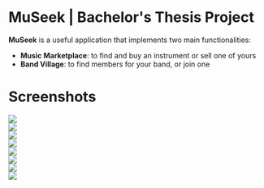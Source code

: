 # MuSeek | Bachelor's Thesis Project
**MuSeek** is a useful application that implements two main functionalities:
- **Music Marketplace**: to find and buy an instrument or sell one of yours
- **Band Village**: to find members for your band, or join one

# Screenshots
<img src="https://ibb.co/9sTLNxd">
<br/>
<img src="https://ibb.co/L0GpPLL">
<br/>
<img src="https://ibb.co/z5D9frk">
<br/>
<img src="https://ibb.co/C2qmLq6">
<br/>
<img src="https://ibb.co/pbNFdzT">
<br/>
<img src="https://ibb.co/j8zL9Y4">
<br/>
<img src="https://ibb.co/dkWX1mt">
<br/>
<img src="https://ibb.co/YNv16yb">
